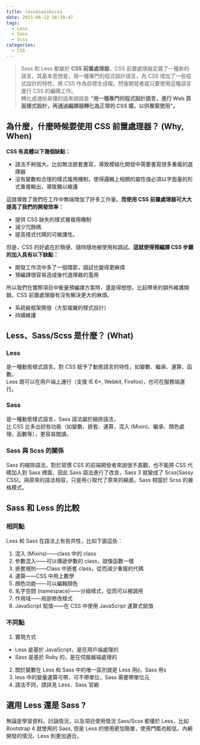 ```yaml
---
title: less&sass&scss
date: 2021-06-22 16:39:47
tags:
  - Less
  - Sass
  - Scss
categories:
  - CSS
---
```


> Sass 和 Less 都屬於 **CSS 前置處理器**，CSS 前置處理器定義了一種新的語言，其基本思想是，用一種專門的程式設計語言，為 CSS 增加了一些程式設計的特性，將 CSS 作為目標生成檔，然後開發者就只要使用這種語言進行 CSS 的編碼工作。  
> 轉化成通俗易懂的話來說就是 **“用一種專門的程式設計語言，進行 Web 頁面樣式設計，再通過編譯器轉化為正常的 CSS 檔，以供專案使用”。**

<!--more-->

## 為什麼，什麼時候要使用 CSS 前置處理器？ (Why, When)

**CSS 有具體以下幾個缺點：**

- 語法不夠強大，比如無法嵌套書寫，導致模組化開發中需要書寫很多重複的選擇器
- 沒有變數和合理的樣式複用機制，使得邏輯上相關的屬性值必須以字面量的形式重複輸出，導致難以維護

這就導致了我們在工作中無端增加了許多工作量。**而使用 CSS 前置處理器可大大提高了我們的開發效率：**

- 提供 CSS 缺失的樣式層複用機制
- 減少冗餘碼
- 提高樣式代碼的可維護性。

但是，CSS 的好處在於簡便、隨時隨地被使用和調試。**這就使得預編譯 CSS 步驟的加入具有以下缺點：**

- 開發工作流中多了一個環節，調試也變得更麻煩
- 預編譯很容易造成後代選擇器的濫用

所以我們在實際項目中衡量預編譯方案時，還是得想想，比起帶來的額外維護開銷，CSS 前置處理器有沒有解決更大的麻煩。

- 系統級框架開發（大型複雜的樣式設計）
- 持續維護

## Less、Sass/Scss 是什麼？ (What)

### Less

是一種動態樣式語言。對 CSS 賦予了動態語言的特性，如變數、繼承、運算、函數。  
Less 既可以在用戶端上運行（支援 IE 6+, Webkit, Firefox)，也可在服務端運行。

### Sass

是一種動態樣式語言，Sass 語法屬於縮排語法，  
比 CSS 比多出好些功能（如變數、嵌套、運算，混入 (Mixin)、繼承、顏色處理，函數等），更容易閱讀。

### Sass 與 Scss 的關係

Sass 的縮排語法，對於寫慣 CSS 的前端開發者來說很不直觀，也不能將 CSS 代碼加入到 Sass 裡面，因此 Sass 語法進行了改良，Sass 3 就變成了 Scss(Sassy CSS)。與原來的語法相容，只是用`{}`取代了原來的縮進。Sass 相當於 Scss 的嚴格模式。

## Sass 和 Less 的比較

### 相同點

Less 和 Sass 在語法上有些共性，比如下面這些：

1. 混入 (Mixins)——class 中的 class
2. 參數混入——可以傳遞參數的 class，就像函數一樣
3. 嵌套規則——Class 中嵌套 class，從而減少重複的代碼
4. 運算——CSS 中用上數學
5. 顏色功能——可以編輯顏色
6. 名字空間 (namespace)——分組樣式，從而可以被調用
7. 作用域——局部修改樣式
8. JavaScript 賦值——在 CSS 中使用 JavaScript 運算式賦值

### 不同點

1. 實現方式

- Less 是基於 JavaScript，是在用戶端處理的
- Sass 是基於 Ruby 的，是在伺服器端處理的

2. 關於變數在 Less 和 Sass 中的唯一區別就是 Less 用`@`，Sass 用`$`
3. less 中的變量運算可帶、可不帶單位，Sass 需要帶單位元
4. 語法不同，請詳見 Less、Sass 官網

## 選用 Less 還是 Sass ?

無論是學習資料，討論情況，以及項目使用情況 Sass/Scss 都優於 Less，比如 Bootstrap 4 就使用的 Sass, 但是 Less 的使用更加簡單，使用門檻也較低，內網開發的情況，Less 則更加適合。
